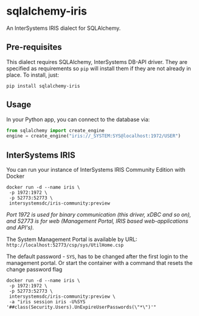 sqlalchemy-iris
===

An InterSystems IRIS dialect for SQLAlchemy.

Pre-requisites
---

This dialect requires SQLAlchemy, InterSystems DB-API driver. They are specified as requirements so ``pip``
will install them if they are not already in place. To install, just:

```shell
pip install sqlalchemy-iris
```

Usage
---

In your Python app, you can connect to the database via:

```python
from sqlalchemy import create_engine
engine = create_engine("iris://_SYSTEM:SYS@localhost:1972/USER")
```

InterSystems IRIS
---

You can run your instance of InterSystems IRIS Community Edition with Docker 

```shell
docker run -d --name iris \
 -p 1972:1972 \
 -p 52773:52773 \
 intersystemsdc/iris-community:preview
```

_Port 1972 is used for binary communication (this driver, xDBC and so on), and 52773 is for web (Management Portal, IRIS based web-applications and API's)._

The System Management Portal is available by URL: `http://localhost:52773/csp/sys/UtilHome.csp`

The default password - `SYS`, has to be changed after the first login to the management portal. Or start the container with a command that resets the change password flag

```shell
docker run -d --name iris \
 -p 1972:1972 \
 -p 52773:52773 \
 intersystemsdc/iris-community:preview \
 -a "iris session iris -U%SYS '##class(Security.Users).UnExpireUserPasswords(\"*\")'"
```
